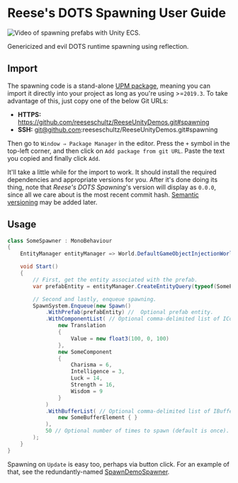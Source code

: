 # Reese's DOTS Spawning User Guide

![Video of spawning prefabs with Unity ECS.](/Gifs/spawn-demo.gif)

Genericized and evil DOTS runtime spawning using reflection.

## Import

The spawning code is a stand-alone [UPM package](https://docs.unity3d.com/Manual/Packages.html), meaning you can import it directly into your project as long as you're using >=`2019.3`.  To take advantage of this, just copy one of the below Git URLs:

* **HTTPS:** https://github.com/reeseschultz/ReeseUnityDemos.git#spawning
* **SSH:** git@github.com:reeseschultz/ReeseUnityDemos.git#spawning

Then go to `Window ⇒ Package Manager` in the editor. Press the `+` symbol in the top-left corner, and then click on `Add package from git URL`. Paste the text you copied and finally click `Add`.

It'll take a little while for the import to work. It should install the required dependencies and appropriate versions for you. After it's done doing its thing, note that *Reese's DOTS Spawning*'s version will display as `0.0.0`, since all we care about is the most recent commit hash. [Semantic versioning](https://semver.org/) may be added later.

## Usage

```csharp
class SomeSpawner : MonoBehaviour
{
    EntityManager entityManager => World.DefaultGameObjectInjectionWorld.EntityManager;

    void Start()
    {
        // First, get the entity associated with the prefab.
        var prefabEntity = entityManager.CreateEntityQuery(typeof(SomePrefab)).GetSingleton<SomePrefab>().Value;

        // Second and lastly, enqueue spawning.
        SpawnSystem.Enqueue(new Spawn()
            .WithPrefab(prefabEntity) //  Optional prefab entity.
            .WithComponentList( // Optional comma-delimited list of IComponentData.
                new Translation
                {
                    Value = new float3(100, 0, 100)
                },
                new SomeComponent
                {
                    Charisma = 6,
                    Intelligence = 3,
                    Luck = 14,
                    Strength = 16,
                    Wisdom = 9
                }
            )
            .WithBufferList( // Optional comma-delimited list of IBufferElementData.
                new SomeBufferElement { }
            ),
            50 // Optional number of times to spawn (default is once).
        );
    }
}
```

Spawning on `Update` is easy too, perhaps via button click. For an example of that, see the redundantly-named [SpawnDemoSpawner](https://github.com/reeseschultz/ReeseUnityDemos/blob/master/Assets/Scripts/Demo/SpawnDemoSpawner.cs).
